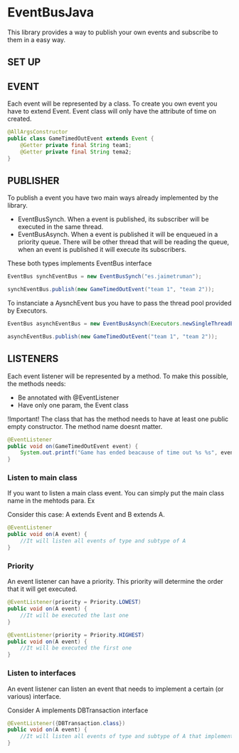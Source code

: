 # EventBusJava

This library provides a way to publish your own events and subscribe to them in a easy way.

## SET UP

## EVENT

Each event will be represented by a class. To create you own event you have to extend Event. Event class will only have the attribute of time on created. 

```java
@AllArgsConstructor
public class GameTimedOutEvent extends Event {
    @Getter private final String team1;
    @Getter private final String tema2;
}
```

## PUBLISHER

To publish a event you have two main ways already implemented by the library. 

* EventBusSynch. When a event is published, its subscriber will be executed in the same thread.
* EventBusAsynch. When a event is published it will be enqueued in a priority queue. There will be other thread that will be reading the queue, when an event is published it will execute its subscribers.

These both types implements EventBus interface

```java
EventBus synchEventBus = new EventBusSynch("es.jaimetruman");

synchEventBus.publish(new GameTimedOutEvent("team 1", "team 2"));
```

To instanciate a AysnchEvent bus you have to pass the thread pool provided by Executors.

```java
EventBus asynchEventBus = new EventBusAsynch(Executors.newSingleThreadExecutor(), "myPackag");

asynchEventBus.publish(new GameTimedOutEvent("team 1", "team 2"));
```

## LISTENERS

Each event listener will be represented by a method. To make this possible, the methods needs:

* Be annotated with @EventListener
* Have only one param, the Event class

!Important! The class that has the method needs to have at least one public empty constructor. The method name doesnt matter.

```java
@EventListener
public void on(GameTimedOutEvent event) {
    System.out.printf("Game has ended beacause of time out %s %s", event.getTeam1(), event.getTeam2());
}
```
### Listen to main class

If you want to listen a main class event. You can simply put the main class name in the mehtods para. Ex

Consider this case: A extends Event and B extends A. 

```java
@EventListener
public void on(A event) {
    //It will listen all events of type and subtype of A
}
```

### Priority

An event listener can have a priority. This priority will determine the order that it will get executed.

```java
@EventListener(priority = Priority.LOWEST)
public void on(A event) {
    //It will be executed the last one
}

@EventListener(priority = Priority.HIGHEST)
public void on(A event) {
    //It will be executed the first one
}
```
### Listen to interfaces

An event listener can listen an event that needs to implement a certain (or various) interface.

Consider A implements DBTransaction interface

```java
@EventListener({DBTransaction.class})
public void on(A event) {
    //It will listen all events of type and subtype of A that implements DBTransaction interfae
}
```
